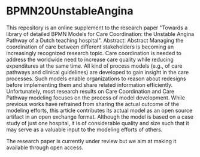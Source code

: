# BPMN20UnstableAngina
This repository is an online supplement to the research paper "Towards a library of detailed BPMN Models for Care Coordination: the Unstable Angina Pathway of a Dutch teaching hospital". Abstract: Abstract Managing the coordination of care between different stakeholders is becoming an increasingly recognized research topic. Care coordination is needed to address the worldwide need to increase care quality while reducing expenditures at the same time. All kind of process models (e.g., of care pathways and clinical guidelines) are developed to gain insight in the care processes. Such models enable organizations to reason about redesigns before implementing them and share related information efficiently. Unfortunately, most research results on Care Coordination and Care Pathway modeling focuses on the process of model development. While previous works have refrained from sharing the actual outcome of the modeling efforts, this article contributes its actual model as an open source artifact in an open exchange format. Although the model is based on a case study of just one hospital, it is of considerable quality and size such that it may serve as a valuable input to the modeling efforts of others.

The research paper is currently under review but we aim at making it available through open access.